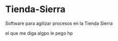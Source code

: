 # Tienda-Sierra

Software para agilizar procesos en la Tienda Sierra

el que me diga algpo le pego hp
